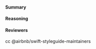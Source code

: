 #### Summary

<!--- required --->

#### Reasoning

<!--- required --->

#### Reviewers
cc @airbnb/swift-styleguide-maintainers
